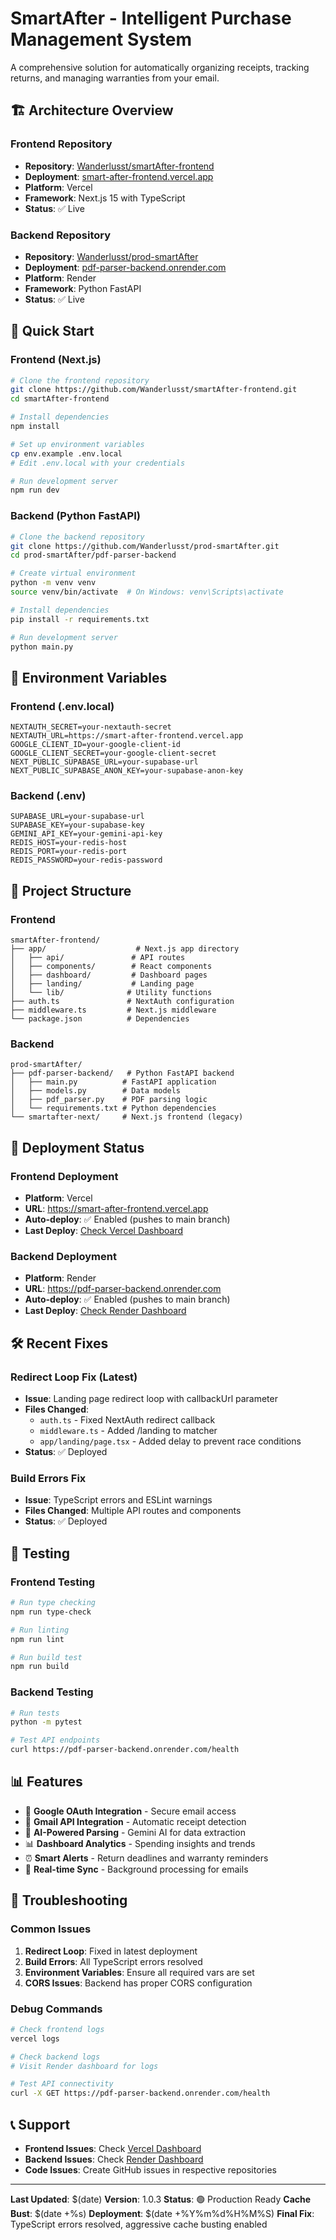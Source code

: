 # SmartAfter - Intelligent Purchase Management System

A comprehensive solution for automatically organizing receipts, tracking returns, and managing warranties from your email.

## 🏗️ Architecture Overview

### Frontend Repository
- **Repository**: [Wanderlusst/smartAfter-frontend](https://github.com/Wanderlusst/smartAfter-frontend)
- **Deployment**: [smart-after-frontend.vercel.app](https://smart-after-frontend.vercel.app)
- **Platform**: Vercel
- **Framework**: Next.js 15 with TypeScript
- **Status**: ✅ Live

### Backend Repository  
- **Repository**: [Wanderlusst/prod-smartAfter](https://github.com/Wanderlusst/prod-smartAfter)
- **Deployment**: [pdf-parser-backend.onrender.com](https://pdf-parser-backend.onrender.com)
- **Platform**: Render
- **Framework**: Python FastAPI
- **Status**: ✅ Live

## 🚀 Quick Start

### Frontend (Next.js)
```bash
# Clone the frontend repository
git clone https://github.com/Wanderlusst/smartAfter-frontend.git
cd smartAfter-frontend

# Install dependencies
npm install

# Set up environment variables
cp env.example .env.local
# Edit .env.local with your credentials

# Run development server
npm run dev
```

### Backend (Python FastAPI)
```bash
# Clone the backend repository
git clone https://github.com/Wanderlusst/prod-smartAfter.git
cd prod-smartAfter/pdf-parser-backend

# Create virtual environment
python -m venv venv
source venv/bin/activate  # On Windows: venv\Scripts\activate

# Install dependencies
pip install -r requirements.txt

# Run development server
python main.py
```

## 🔧 Environment Variables

### Frontend (.env.local)
```env
NEXTAUTH_SECRET=your-nextauth-secret
NEXTAUTH_URL=https://smart-after-frontend.vercel.app
GOOGLE_CLIENT_ID=your-google-client-id
GOOGLE_CLIENT_SECRET=your-google-client-secret
NEXT_PUBLIC_SUPABASE_URL=your-supabase-url
NEXT_PUBLIC_SUPABASE_ANON_KEY=your-supabase-anon-key
```

### Backend (.env)
```env
SUPABASE_URL=your-supabase-url
SUPABASE_KEY=your-supabase-key
GEMINI_API_KEY=your-gemini-api-key
REDIS_HOST=your-redis-host
REDIS_PORT=your-redis-port
REDIS_PASSWORD=your-redis-password
```

## 📁 Project Structure

### Frontend
```
smartAfter-frontend/
├── app/                    # Next.js app directory
│   ├── api/               # API routes
│   ├── components/        # React components
│   ├── dashboard/         # Dashboard pages
│   ├── landing/           # Landing page
│   └── lib/              # Utility functions
├── auth.ts               # NextAuth configuration
├── middleware.ts         # Next.js middleware
└── package.json          # Dependencies
```

### Backend
```
prod-smartAfter/
├── pdf-parser-backend/   # Python FastAPI backend
│   ├── main.py          # FastAPI application
│   ├── models.py        # Data models
│   ├── pdf_parser.py    # PDF parsing logic
│   └── requirements.txt # Python dependencies
└── smartafter-next/     # Next.js frontend (legacy)
```

## 🔄 Deployment Status

### Frontend Deployment
- **Platform**: Vercel
- **URL**: https://smart-after-frontend.vercel.app
- **Auto-deploy**: ✅ Enabled (pushes to main branch)
- **Last Deploy**: [Check Vercel Dashboard](https://vercel.com/dashboard)

### Backend Deployment
- **Platform**: Render
- **URL**: https://pdf-parser-backend.onrender.com
- **Auto-deploy**: ✅ Enabled (pushes to main branch)
- **Last Deploy**: [Check Render Dashboard](https://dashboard.render.com)

## 🛠️ Recent Fixes

### Redirect Loop Fix (Latest)
- **Issue**: Landing page redirect loop with callbackUrl parameter
- **Files Changed**: 
  - `auth.ts` - Fixed NextAuth redirect callback
  - `middleware.ts` - Added /landing to matcher
  - `app/landing/page.tsx` - Added delay to prevent race conditions
- **Status**: ✅ Deployed

### Build Errors Fix
- **Issue**: TypeScript errors and ESLint warnings
- **Files Changed**: Multiple API routes and components
- **Status**: ✅ Deployed

## 🧪 Testing

### Frontend Testing
```bash
# Run type checking
npm run type-check

# Run linting
npm run lint

# Run build test
npm run build
```

### Backend Testing
```bash
# Run tests
python -m pytest

# Test API endpoints
curl https://pdf-parser-backend.onrender.com/health
```

## 📊 Features

- 🔐 **Google OAuth Integration** - Secure email access
- 📧 **Gmail API Integration** - Automatic receipt detection
- 🤖 **AI-Powered Parsing** - Gemini AI for data extraction
- 📊 **Dashboard Analytics** - Spending insights and trends
- ⏰ **Smart Alerts** - Return deadlines and warranty reminders
- 🔄 **Real-time Sync** - Background processing for emails

## 🚨 Troubleshooting

### Common Issues

1. **Redirect Loop**: Fixed in latest deployment
2. **Build Errors**: All TypeScript errors resolved
3. **Environment Variables**: Ensure all required vars are set
4. **CORS Issues**: Backend has proper CORS configuration

### Debug Commands
```bash
# Check frontend logs
vercel logs

# Check backend logs
# Visit Render dashboard for logs

# Test API connectivity
curl -X GET https://pdf-parser-backend.onrender.com/health
```

## 📞 Support

- **Frontend Issues**: Check [Vercel Dashboard](https://vercel.com/dashboard)
- **Backend Issues**: Check [Render Dashboard](https://dashboard.render.com)
- **Code Issues**: Create GitHub issues in respective repositories

---

**Last Updated**: $(date)
**Version**: 1.0.3
**Status**: 🟢 Production Ready
**Cache Bust**: $(date +%s)
**Deployment**: $(date +%Y%m%d%H%M%S)
**Final Fix**: TypeScript errors resolved, aggressive cache busting enabled
